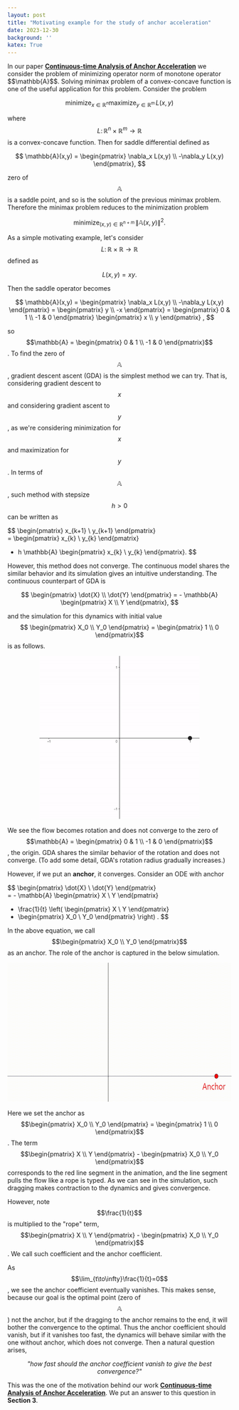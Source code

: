 ```yaml
---
layout: post
title: "Motivating example for the study of anchor acceleration"
date: 2023-12-30
background: ''
katex: True
---
```


In our paper [**Continuous-time Analysis of Anchor Acceleration**](https://openreview.net/forum?id=rN99gLCBe4&referrer=%5BAuthor%20Console%5D(%2Fgroup%3Fid%3DNeurIPS.cc%2F2023%2FConference%2FAuthors%23your-submissions)) 
we consider the problem of minimizing operator norm of monotone operator $$\mathbb{A}$$. 
Solving minimax problem of a convex-concave function is one of the useful application for this problem. 
Consider the problem

$$
  \text{minimize}_{x\in\mathbb{R}^n} \text{maximize}_{y\in\mathbb{R}^m} \, L(x,y)
$$

where $$L\colon\mathbb{R}^n\times\mathbb{R}^m \to \mathbb{R}$$ is a convex-concave function. 
Then for saddle differential defined as

$$
\mathbb{A}(x,y) 
= \begin{pmatrix} \nabla_x L(x,y) \\ -\nabla_y L(x,y) \end{pmatrix},
$$

zero of $$\mathbb{A}$$ is a saddle point, and so is the solution of the previous minimax problem. 
Therefore the minimax problem reduces to the minimization problem

$$
  \text{minimize}_{(x,y)\in\mathbb{R}^{n+m}}  \, \| \mathbb{A}(x,y) \|^2.
$$

As a simple motivating example, let's consider $$L\colon \mathbb{R} \times \mathbb{R} \to \mathbb{R}$$ defined as 

$$
L(x,y)=xy.
$$

Then the saddle operator becomes

$$
\mathbb{A}(x,y) 
= \begin{pmatrix} \nabla_x L(x,y) \\ -\nabla_y L(x,y) \end{pmatrix}
= \begin{pmatrix} y \\ -x \end{pmatrix}
= \begin{pmatrix} 0 & 1 \\ -1 & 0 \end{pmatrix} \begin{pmatrix} x \\ y \end{pmatrix} ,
$$

so $$\mathbb{A} = \begin{pmatrix} 0 & 1 \\ -1 & 0 \end{pmatrix}$$. 
To find the zero of $$\mathbb{A}$$, gradient descent ascent (GDA) is the simplest method we can try. 
That is, considering gradient descent to $$x$$ and considering gradient ascent to $$y$$, as we're considering minimization for $$x$$ and maximization for $$y$$. 
In terms of $$\mathbb{A}$$, such method with stepsize $$h>0$$ can be written as

<!-- $$
(x_{k+1}, y_{k+1}) = (x_{k}, y_{k}) - h \mathbb{A} (x_{k}, y_{k}).
$$ -->

$$
\begin{pmatrix} x_{k+1} \\ y_{k+1} \end{pmatrix}  
= \begin{pmatrix} x_{k} \\ y_{k} \end{pmatrix} 
- h \mathbb{A} \begin{pmatrix} x_{k} \\ y_{k} \end{pmatrix}.
$$

However, this method does not converge. 
The continuous model shares the similar behavior and its simulation gives an intuitive understanding. 
The continuous counterpart of GDA is

<!-- $$
 (\dot{X}(t), \dot{Y}(t)) = - \mathbb{A} (X(t), Y(t)),
$$ -->

$$
 \begin{pmatrix} \dot{X} \\ \dot{Y} \end{pmatrix} 
 = - \mathbb{A} \begin{pmatrix} X \\ Y \end{pmatrix},
$$

<!-- and the simulation for this dynamics with initial value $$(1,0)$$ is as follows. -->
and the simulation for this dynamics with initial value $$ \begin{pmatrix} X_0 \\ Y_0 \end{pmatrix} = \begin{pmatrix} 1 \\ 0 \end{pmatrix}$$ is as follows.


<div style="text-align:center;">
  <img src="/img/posts/without_anchor.gif" alt="Local GIF" width="360" height="366">
</div>

We see the flow becomes rotation and does not converge to the zero of $$\mathbb{A} = \begin{pmatrix} 0 & 1 \\ -1 & 0 \end{pmatrix}$$, the origin. 
GDA shares the similar behavior of the rotation and does not converge. (To add some detail, GDA's rotation radius gradually increases.) 

However, if we put an **anchor**, it converges. 
Consider an ODE with anchor

<!-- $$
 (\dot{X}(t), \dot{Y}(t)) = - \mathbb{A} (X(t), Y(t)) - \frac{1}{t} \left( (X(t), Y(t)) - (X_0, Y_0)  \right) ,
$$ -->

$$
 \begin{pmatrix} \dot{X} \\ \dot{Y} \end{pmatrix}  
 = - \mathbb{A} \begin{pmatrix} X \\ Y \end{pmatrix} 
  - \frac{1}{t} \left( \begin{pmatrix} X \\ Y \end{pmatrix}
  - \begin{pmatrix} X_0 \\ Y_0 \end{pmatrix}  \right) .
$$

In the above equation, we call $$\begin{pmatrix} X_0 \\ Y_0 \end{pmatrix}$$ as an anchor. 
The role of the anchor is captured in the below simulation. 

<div style="text-align:center;">
  <img src="/img/posts/anchor_animation.gif" alt="Local GIF" width="632" height="312">
</div>

<!-- The term $$\begin{pmatrix} X \\ Y \end{pmatrix} - \begin{pmatrix} X_0 \\ Y_0 \end{pmatrix}$$ corresponds to the red line segment in the simulation. 
As we can see in the simulation, the flow is dragged by the anchor and converges to the solution.  -->
Here we set the anchor as $$\begin{pmatrix} X_0 \\ Y_0 \end{pmatrix} = \begin{pmatrix} 1 \\ 0 \end{pmatrix}$$. 
The term $$\begin{pmatrix} X \\ Y \end{pmatrix} - \begin{pmatrix} X_0 \\ Y_0 \end{pmatrix}$$ corresponds to the red line segment in the animation, and the line segment pulls the flow like a rope is typed. 
As we can see in the simulation, such dragging makes contraction to the dynamics and gives convergence. 

However, note $$\frac{1}{t}$$ is multiplied to the "rope" term, $$\begin{pmatrix} X \\ Y \end{pmatrix} - \begin{pmatrix} X_0 \\ Y_0 \end{pmatrix}$$. 
We call such coefficient and the anchor coefficient. 
<!-- As $$\lim_{t\to\infty}\frac{1}{t}=0$$, we see such dragging eventually vanish.  -->
As $$\lim_{t\to\infty}\frac{1}{t}=0$$, we see the anchor coefficient eventually vanishes. 
This makes sense, because our goal is the optimal point (zero of $$\mathbb{A}$$) not the anchor, 
but if the dragging to the anchor remains to the end, it will bother the convergence to the optimal. 
Thus the anchor coefficient should vanish, but if it vanishes too fast, the dynamics will behave similar with the one without anchor, which does not converge. 
Then a natural question arises,

<p style="text-align:center;"><em>"how fast should the anchor coefficient vanish to give the best convergence?"</em></p>


This was the one of the motivation behind our work  [**Continuous-time Analysis of Anchor Acceleration**](https://openreview.net/forum?id=rN99gLCBe4&referrer=%5BAuthor%20Console%5D(%2Fgroup%3Fid%3DNeurIPS.cc%2F2023%2FConference%2FAuthors%23your-submissions)). 
We put an answer to this question in **Section 3**.

<!-- <div style="text-align:center;">
  <video width="505.6" height="249.6" controls>
    <source src="/img/posts/anchor_animation.mp4" type="video/mp4">
    Your browser does not support the video tag.
  </video>
</div> -->

